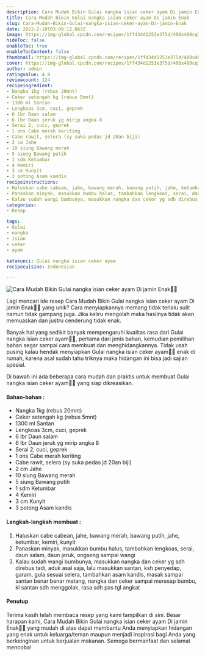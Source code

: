 ```yaml
---
description: Cara Mudah Bikin Gulai nangka isian ceker ayam Di jamin Enak"
title: Cara Mudah Bikin Gulai nangka isian ceker ayam Di jamin Enak
slug: Cara-Mudah-Bikin-Gulai-nangka-isian-ceker-ayam-Di-jamin-Enak
date: 2022-2-10T03:09:12.063Z
image: https://img-global.cpcdn.com/recipes/1ff434d1253e375d/400x400cq70/photo.jpg
hideToc: false
enableToc: true
enableTocContent: false
thumbnail: https://img-global.cpcdn.com/recipes/1ff434d1253e375d/400x400cq70/photo.jpg
cover: https://img-global.cpcdn.com/recipes/1ff434d1253e375d/400x400cq70/photo.jpg
author: admin
ratingvalue: 4.8
reviewcount: 124
recipeingredient:
- Nangka 1kg (rebus 20mnt)
- Ceker setengah kg (rebus 5mnt)
- 1300 ml Santan
- Lengkoas 3cm, cuci, geprek
- 6 lbr Daun salam
- 6 lbr Daun jeruk yg mirip angka 8
- Serai 2, cuci, geprek
- 1 ons Cabe merah keriting
- Cabe rawit, selera (sy suka pedas jd 20an biji)
- 2 cm Jahe
- 10 siung Bawang merah
- 5 siung Bawang putih
- 1 sdm Ketumbar
- 4 Kemiri
- 3 cm Kunyit
- 3 potong Asam kandis
recipeinstructions:
- Haluskan cabe cabean, jahe, bawang merah, bawang putih, jahe, ketumbar, kemiri, kunyit
- Panaskan minyak, masukkan bumbu halus, tambahkan lengkoas, serai, daun salam, daun jeruk, ongseng sampai wangi
- Kalau sudah wangi bumbunya, masukkan nangka dan ceker yg sdh direbus tadi, aduk asal saja, lalu masukkan santan, ksh penyedap, garam, gula sesuai selera, tambahkan asam kandis, masak sampai santan benar benar matang, nangka dan ceker sampai meresap bumbu, kl santan sdh menggolak, rasa sdh pas tgl angkat
categories:
- Resep

tags:
- Gulai
- nangka
- isian
- ceker
- ayam

katakunci: Gulai nangka isian ceker ayam
recipecuisine: Indonesian

---
```


![Cara Mudah Bikin Gulai nangka isian ceker ayam Di jamin Enak👩‍🍳](https://img-global.cpcdn.com/recipes/1ff434d1253e375d/400x400cq70/photo.jpg)

Lagi mencari ide resep Cara Mudah Bikin Gulai nangka isian ceker ayam Di jamin Enak👩‍🍳 yang unik? Cara menyiapkannya memang tidak terlalu sulit namun tidak gampang juga. Jika keliru mengolah maka hasilnya tidak akan memuaskan dan justru cenderung tidak enak.

Banyak hal yang sedikit banyak mempengaruhi kualitas rasa dari Gulai nangka isian ceker ayam👩‍🍳, pertama dari jenis bahan, kemudian pemilihan bahan segar sampai cara membuat dan menghidangkannya. Tidak usah pusing kalau hendak menyiapkan Gulai nangka isian ceker ayam👩‍🍳 enak di rumah, karena asal sudah tahu triknya maka hidangan ini bisa jadi sajian spesial.

Di bawah ini ada beberapa cara mudah dan praktis untuk membuat Gulai nangka isian ceker ayam👩‍🍳 yang siap dikreasikan.

<!--inarticleads1-->

#### Bahan-bahan :

- Nangka 1kg (rebus 20mnt)
- Ceker setengah kg (rebus 5mnt)
- 1300 ml Santan
- Lengkoas 3cm, cuci, geprek
- 6 lbr Daun salam
- 6 lbr Daun jeruk yg mirip angka 8
- Serai 2, cuci, geprek
- 1 ons Cabe merah keriting
- Cabe rawit, selera (sy suka pedas jd 20an biji)
- 2 cm Jahe
- 10 siung Bawang merah
- 5 siung Bawang putih
- 1 sdm Ketumbar
- 4 Kemiri
- 3 cm Kunyit
- 3 potong Asam kandis

<!--inarticleads2-->

#### Langkah-langkah membuat :

1. Haluskan cabe cabean, jahe, bawang merah, bawang putih, jahe, ketumbar, kemiri, kunyit
1. Panaskan minyak, masukkan bumbu halus, tambahkan lengkoas, serai, daun salam, daun jeruk, ongseng sampai wangi
1. Kalau sudah wangi bumbunya, masukkan nangka dan ceker yg sdh direbus tadi, aduk asal saja, lalu masukkan santan, ksh penyedap, garam, gula sesuai selera, tambahkan asam kandis, masak sampai santan benar benar matang, nangka dan ceker sampai meresap bumbu, kl santan sdh menggolak, rasa sdh pas tgl angkat

#### Penutup

Terima kasih telah membaca resep yang kami tampilkan di sini. Besar harapan kami, Cara Mudah Bikin Gulai nangka isian ceker ayam Di jamin Enak👩‍🍳 yang mudah di atas dapat membantu Anda menyiapkan hidangan yang enak untuk keluarga/teman maupun menjadi inspirasi bagi Anda yang berkeinginan untuk berjualan makanan. Semoga bermanfaat dan selamat mencoba!